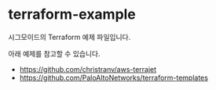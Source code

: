 # terraform-example
시그모이드의 Terraform 예제 파일입니다.

아래 예제를 참고할 수 있습니다.
- https://github.com/christranv/aws-terrajet
- https://github.com/PaloAltoNetworks/terraform-templates
